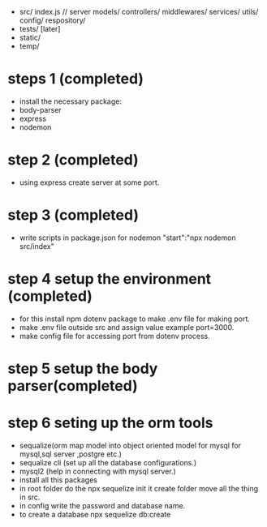 - src/
     index.js // server 
     models/ 
     controllers/ 
     middlewares/ 
     services/ 
     utils/ 
     config/ 
     respository/ 
- tests/ [later] 
- static/ 
- temp/

# steps 1 (completed)
- install the necessary package:
 - body-parser
 - express
 - nodemon

# step 2 (completed)
- using express create server at some port.

# step 3 (completed)
- write scripts in package.json for nodemon
"start":"npx nodemon src/index"

# step 4 setup the environment (completed)
- for this install npm dotenv package to make .env file for making port.
- make .env file outside src and assign value example port=3000.
- make config file for accessing port from dotenv process.

# step 5 setup the body parser(completed)

# step 6 seting up the orm tools
- sequalize(orm map model into object oriented model for mysql for mysql,sql server ,postgre etc.)
- sequalize cli (set up all the database configurations.)
- mysql2 (help in connecting with mysql server.)
- install all this packages
- in root folder do the npx sequelize init it create   folder move all the thing in src.
- in config write the password and database name.
- to create a database npx sequelize db:create




